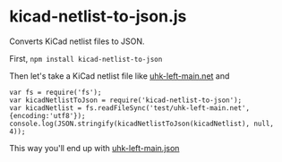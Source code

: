 # kicad-netlist-to-json.js

Converts KiCad netlist files to JSON.

First, `npm install kicad-netlist-to-json`

Then let's take a KiCad netlist file like [uhk-left-main.net](test/uhk-left-main.net) and

```
var fs = require('fs');
var kicadNetlistToJson = require('kicad-netlist-to-json');
var kicadNetlist = fs.readFileSync('test/uhk-left-main.net', {encoding:'utf8'});
console.log(JSON.stringify(kicadNetlistToJson(kicadNetlist), null, 4));
```

This way you'll end up with [uhk-left-main.json](test/uhk-left-main.json)
